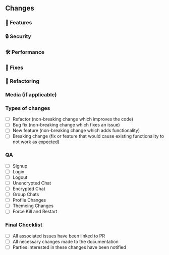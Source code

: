 ## Changes

### 🔮 Features
### 🔒 Security 
### 🛠 Performance
### 🐛 Fixes
### 📐 Refactoring

### Media (if applicable)

### Types of changes
- [ ] Refactor (non-breaking change which improves the code)
- [ ] Bug fix (non-breaking change which fixes an issue)
- [ ] New feature (non-breaking change which adds functionality)
- [ ] Breaking change (fix or feature that would cause existing functionality to not work as expected)

### QA

- [ ] Signup
- [ ] Login
- [ ] Logout
- [ ] Unencrypted Chat 
- [ ] Encrypted Chat 
- [ ] Group Chats
- [ ] Profile Changes
- [ ] Themeing Changes
- [ ] Force Kill and Restart

### Final Checklist
 
- [ ] All associated issues have been linked to PR
- [ ] All necessary changes made to the documentation
- [ ] Parties interested in these changes have been notified

